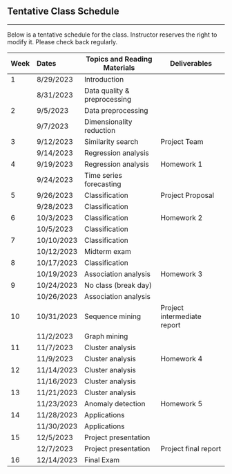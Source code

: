 ## Tentative Class Schedule
---
 Below is a tentative schedule for the class. Instructor reserves the right to modify it. Please check back regularly. 


| Week |    Dates   |    Topics and Reading Materials                |  Deliverables     |
|------|:-----------|------------------------------------------------|----------------------|
| 1  | 8/29/2023    | Introduction  |                    |
|    | 8/31/2023    | Data quality & preprocessing                           |                    | 
| 2  | 9/5/2023     | Data preprocessing   |       |
|    | 9/7/2023     | Dimensionality reduction   |       |
| 3  | 9/12/2023    | Similarity search   |   Project Team    | 
|    | 9/14/2023    | Regression analysis   |       |
| 4  | 9/19/2023    | Regression analysis   |  Homework 1     | 
|    | 9/24/2023    | Time series forecasting   |       |
| 5  | 9/26/2023    | Classification   | Project Proposal  |
|    | 9/28/2023    | Classification   |            |
| 6  | 10/3/2023    | Classification   | Homework 2      |
|    | 10/5/2023    | Classification   |       |
| 7  | 10/10/2023   | Classification   |       |
|    | 10/12/2023   | Midterm exam     |       |
| 8  | 10/17/2023   | Classification   |       |
|    | 10/19/2023   | Association analysis   | Homework 3      |
| 9  | 10/24/2023   | No class (break day) |  |
|    | 10/26/2023   | Association analysis  |   |
| 10 | 10/31/2023   | Sequence mining  |  Project intermediate report  |
|    | 11/2/2023    | Graph mining    |   |
| 11 | 11/7/2023    | Cluster analysis  |  |
|    | 11/9/2023    | Cluster analysis   | Homework 4   |
| 12 | 11/14/2023   | Cluster analysis  |  |
|    | 11/16/2023   | Cluster analysis  |  |
| 13 | 11/21/2023   | Cluster analysis  |  |
|    | 11/23/2023   | Anomaly detection  | Homework 5   |
| 14 | 11/28/2023   | Applications  |   |
|    | 11/30/2023   | Applications  |   | 
| 15 | 12/5/2023    | Project presentation   |  |
|    | 12/7/2023    | Project presentation   |  Project final report |
| 16 | 12/14/2023   | Final Exam |   |

